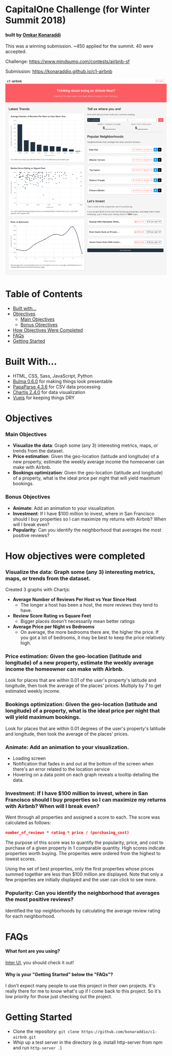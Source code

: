 # CapitalOne Challenge (for Winter Summit 2018)
#### built by [Omkar Konaraddi](https://konaraddio.com/)

This was a winning submission. ~450 applied for the summit. 40 were accepted.

Challenge: https://www.mindsumo.com/contests/airbnb-sf

Submission: https://konaraddio.github.io/c1-airbnb

![Screenshot of c1-airbnb](screenshot.png)

# Table of Contents
* [Built with...](#built-with)
* [Objectives](#objectives)
    * [Main Objectives](#main-objectives)
    * [Bonus Objectives](#bonus-objectives)
* [How Objectives Were Completed](#how-objectives-were-completed)
* [FAQs](#faqs)
* [Getting Started](#getting-started)

# Built With...
* HTML, CSS, Sass, JavaScript, Python
* [Bulma 0.6.0](https://bulma.io/) for making things look presentable
* [PapaParse 4.3.6](http://papaparse.com/) for CSV data processing
* [Chartjs 2.4.0](http://www.chartjs.org/) for data visualization
* [Vuejs](https://vuejs.org/) for keeping things DRY

# Objectives 

### Main Objectives
- **Visualize the data**: Graph some (any 3) interesting metrics, maps, or trends from the dataset.
- **Price estimation**: Given the geo-location (latitude and longitude) of a new property, estimate the weekly average income the homeowner can make with Airbnb.
- **Bookings optimization**: Given the geo-location (latitude and longitude) of a property, what is the ideal price per night that will yield maximum bookings.

### Bonus Objectives
- **Animate**: Add an animation to your visualization.
- **Investment**: If I have $100 million to invest, where in San Francisco should I buy properties so I can maximize my returns with Airbnb? When will I break even?
- **Popularity**: Can you identify the neighborhood that averages the most positive reviews?

# How objectives were completed

### **Visualize the data**: Graph some (any 3) interesting metrics, maps, or trends from the dataset.
Created 3 graphs with Chartjs:
* **Average Number of Reviews Per Host vs Year Since Host**
    * The longer a host has been a host, the more reviews they tend to have.
* **Review Score Rating vs Square Feet**
    * Bigger places doesn't necessarily mean better ratings
* **Average Price per Night vs Bedrooms**
    * On average, the more bedrooms there are, the higher the price. If you got a lot of bedrooms, it may be best to keep the price relatively high.

### **Price estimation**: Given the geo-location (latitude and longitude) of a new property, estimate the weekly average income the homeowner can make with Airbnb.
Look for places that are within 0.01 of the user's property's latitude and longitude, then took the average of the places' prices. Multiply by 7 to get estimated weekly income.

### **Bookings optimization**: Given the geo-location (latitude and longitude) of a property, what is the ideal price per night that will yield maximum bookings.
Look for places that are within 0.01 degrees of the user's property's latitude and longitude, then took the average of the places' prices.

### **Animate**: Add an animation to your visualization.
* Loading screen
* Notification that fades in and out at the bottom of the screen when there's an error related to the location service
* Hovering on a data point on each graph reveals a tooltip detailing the data.

### **Investment**: If I have $100 million to invest, where in San Francisco should I buy properties so I can maximize my returns with Airbnb? When will I break even?
Went through all properties and assigned a score to each. The score was calculated as follows: 
``` json
number_of_reviews * rating * price / (purchasing_cost)
```
The purpose of this score was to quantify the popularity, price, and cost to purchase of a given property in 1 comparable quantity. High scores indicate properties worth buying. The properites were ordered from the highest to lowest scores. 

Using the set of best properties, only the first properties whose prices summed together are less than $100 million are displayed. Note that only a few properties are initially displayed and the user can click to see more.

### **Popularity**: Can you identify the neighborhood that averages the most positive reviews?
Identified the top neighborhoods by calculating the average review rating for each neighborhood.

# FAQs

#### What font are you using?

[Inter UI](https://rsms.me/inter/), you should check it out!

#### Why is your "Getting Started" below the "FAQs"?

I don't expect many people to use this project in their own projects. It's really there for me to know what's up if I come back to this project. So it's low priority for those just checking out the project.

# Getting Started

* Clone the repository: `git clone https://github.com/konaraddio/c1-airbnb.git`
* Whip up a test server in the directory (e.g. install http-server from npm and run `http-server .`)